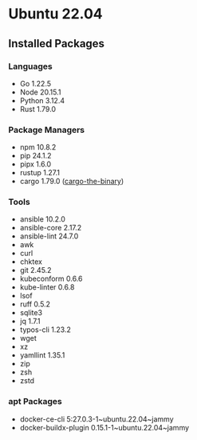 # Ubuntu 22.04

## Installed Packages

### Languages

- Go 1.22.5
- Node 20.15.1
- Python 3.12.4
- Rust 1.79.0

### Package Managers

- npm 10.8.2
- pip 24.1.2
- pipx 1.6.0
- rustup 1.27.1
- cargo 1.79.0 ([cargo-the-binary](https://github.com/rust-lang/cargo/blob/master/src/cargo/version.rs))

### Tools

- ansible 10.2.0
- ansible-core 2.17.2
- ansible-lint 24.7.0
- awk
- curl
- chktex
- git 2.45.2
- kubeconform 0.6.6
- kube-linter 0.6.8
- lsof
- ruff 0.5.2
- sqlite3
- jq 1.7.1
- typos-cli 1.23.2
- wget
- xz
- yamllint 1.35.1
- zip
- zsh
- zstd

### apt Packages

- docker-ce-cli 5:27.0.3-1\~ubuntu.22.04\~jammy
- docker-buildx-plugin 0.15.1-1\~ubuntu.22.04\~jammy
